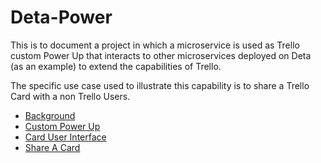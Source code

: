 # Deta-Power
This is to document a project in which a microservice is used as Trello custom Power Up that interacts to other microservices deployed on Deta (as an example) to extend the capabilities of Trello.

The specific use case used to illustrate this capability is to share a Trello Card with a non Trello Users.

- [Background](https://github.com/xu2xulim/Deta-Power/blob/main/Background.md)
- [Custom Power Up](https://github.com/xu2xulim/Deta-Power/blob/3202ec7873e953ac96eb3dbac5e4e8e350d3a83e/Custom%20Power%20Up.md)
- [Card User Interface](https://github.com/xu2xulim/Deta-Power/blob/f81d127080eaa09d5d3628db300246305e4160d4/Card%20User%20Interface.md)
- [Share A Card](https://github.com/xu2xulim/Deta-Power/blob/f81d127080eaa09d5d3628db300246305e4160d4/Share%20a%20card.md)

